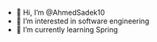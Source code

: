 - 👋 Hi, I’m @AhmedSadek10
- 👀 I’m interested in software engineering
- 🌱 I’m currently learning Spring


